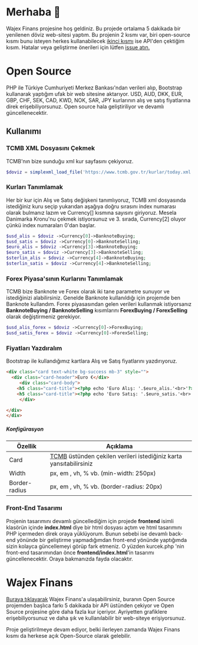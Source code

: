 # Merhaba 👋

Wajex Finans projesine hoş geldiniz. Bu projede ortalama 5 dakikada bir yenilenen döviz web-sitesi yaptım.
Bu projenin 2 kısmı var, biri open-source kısmı bunu isteyen herkes kullanabilecek [ikinci kısmı](https://finans.wajex.net) ise API'den çektiğim kısım.
Hatalar veya geliştirme önerileri için lütfen [issue atın.](https://github.com/timurtul/wajexfinans/issues)



# Open Source 

PHP ile Türkiye Cumhuriyeti Merkez Bankası'ndan verileri alıp, Bootstrap kullanarak yaptığım ufak bir web sitesine aktarıyor.
USD, AUD, DKK, EUR, GBP, CHF, SEK, CAD, KWD, NOK, SAR, JPY kurlarının alış ve satış fiyatlarına direk erişebiliyorsunuz.
Open source hala geliştiriliyor ve devamlı güncellenecektir.

## Kullanımı

### TCMB XML Dosyasını Çekmek

TCMB'nın bize sunduğu xml kur sayfasını çekiyoruz.

```php
$doviz = simplexml_load_file('https://www.tcmb.gov.tr/kurlar/today.xml');
```

### Kurları Tanımlamak

Her bir kur için Alış ve Satış değişkeni tanımlıyoruz, TCMB xml dosyasında istediğiniz kuru seçip yukarıdan aşağıya doğru sırasını index numarası olarak bulmanız lazım ve Currency[] kısmına sayısını giriyoruz. 
Mesela Danimarka Kronu'nu çekmek istiyorsunuz ve 3. sırada, Currency[2] oluyor çünkü index numaraları 0'dan başlar. 

```php
$usd_alis = $doviz ->Currency[0]->BanknoteBuying;
$usd_satis = $doviz ->Currency[0]->BanknoteSelling;
$euro_alis = $doviz ->Currency[3]->BanknoteBuying;
$euro_satis = $doviz ->Currency[3]->BanknoteSelling;
$sterlin_alis = $doviz ->Currency[4]->BanknoteBuying;
$sterlin_satis = $doviz ->Currency[4]->BanknoteSelling;
```
### Forex Piyasa'sının Kurlarını Tanımlamak

TCMB bize Banknote ve Forex olarak iki tane parametre sunuyor ve istediğinizi alabilirsiniz. Genelde Banknote kullanıldığı için projemde ben Banknote kullandım.
Forex piyasasından gelen verileri kullanmak istiyorsanız **BanknoteBuying / BanknoteSelling** kısımlarını **ForexBuying / ForexSelling** olarak değiştirmeniz gerekiyor.

```php
$usd_alis_forex = $doviz ->Currency[0]->ForexBuying;
$usd_satis_forex = $doviz ->Currency[0]->ForexSelling;
```


### Fiyatları Yazdıralım

Bootstrap ile kullandığımız kartlara Alış ve Satış fiyatlarını yazdırıyoruz.

```html
<div class="card text-white bg-success mb-3" style="">
  <div class="card-header">Euro €</div>
     <div class="card-body">
    <h5 class="card-title"><?php echo 'Euro Alış: '.$euro_alis.'<br>'?></h5>
    <h5 class="card-title"><?php echo 'Euro Satış: '.$euro_satis.'<br>'?></h5>
     </div>

</div>
</div>
```

##### Konfigürasyon


| Özellik    | Açıklama                                                                                                                                      |
|------------|-----------------------------------------------------------------------------------------------------------------------------------------------|
| Card       | [TCMB](https://www.tcmb.gov.tr/wps/wcm/connect/tr/tcmb+tr/main+page+site+area/bugun) üstünden çekilen verileri istediğiniz karta yansıtabilirsiniz  |
| Width      | px, em , vh, % vb. (min-width: 250px)                                                                                                         |
| Border-radius       | px, em , vh, % vb. (border-radius: 20px)                                                                                             |

### Front-End Tasarımı

Projenin tasarımını devamlı güncellediğim için projede **frontend** isimli klasörün içinde **index.html** diye bir html dosyası açtım ve html tasarımını PHP içermeden direk oraya yüklüyorum.
Bunun sebebi ise devamlı back-end yönünde bir geliştirme yapmadığımdan front-end yönünde yaptığımda sizin kolayca güncellemeyi görüp fark etmeniz. 
O yüzden kurcek.php 'nin front-end tasarımından önce **frontend/index.html**'in tasarımı güncellenecektir. Oraya bakmanızda fayda olacaktır.


# Wajex Finans

[Buraya tıklayarak](https://finans.wajex.net) Wajex Finans'a ulaşabilirsiniz, buranın Open Source projemden başlıca farkı 5 dakikada bir API üstünden çekiyor
ve Open Source projesine göre daha fazla kur içeriyor. Ayriyetten grafiklere erişebiliyorsunuz ve daha şık ve kullanılabilir bir web-siteye erişiyorsunuz.


Proje geliştirilmeye devam ediyor, belki ilerleyen zamanda Wajex Finans kısmı da herkese açık Open-Source olarak gelebilir.
